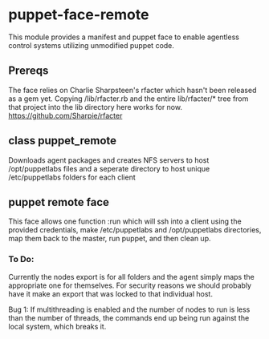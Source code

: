 # puppet-face-remote

This module provides a manifest and puppet face to enable agentless control systems utilizing unmodified puppet code.

## Prereqs

The face relies on Charlie Sharpsteen's rfacter which hasn't been released as a gem yet. Copying /lib/rfacter.rb and the entire lib/rfacter/* tree from that project into the lib directory here works for now.
https://github.com/Sharpie/rfacter

## class puppet_remote

Downloads agent packages and creates NFS servers to host /opt/puppetlabs files
and a seperate directory to host unique /etc/puppetlabs folders for each client

## puppet remote face

This face allows one function :run which will ssh into a client using the
provided credentials, make /etc/puppetlabs and /opt/puppetlabs directories, map
them back to the master, run puppet, and then clean up.

### To Do:

Currently the nodes export is for all folders and the agent simply maps the appropriate one for themselves. For security reasons we should probably have it make an export that was locked to that individual host.

Bug 1: If multithreading is enabled and the number of nodes to run is less than
the number of threads, the commands end up being run against the local system, 
which breaks it.
